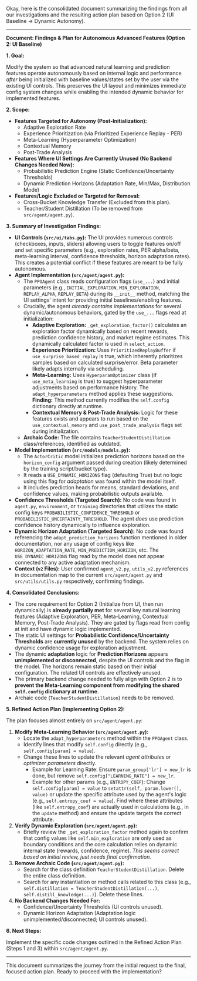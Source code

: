 
Okay, here is the consolidated document summarizing the findings from all our investigations and the resulting action plan based on Option 2 (UI Baseline -> Dynamic Autonomy).

---

**Document: Findings & Plan for Autonomous Advanced Features (Option 2: UI Baseline)**

**1. Goal:**

Modify the system so that advanced natural learning and prediction features operate autonomously based on internal logic and performance *after* being initialized with baseline values/states set by the user via the existing UI controls. This preserves the UI layout and minimizes immediate config system changes while enabling the intended dynamic behavior for implemented features.

**2. Scope:**

*   **Features Targeted for Autonomy (Post-Initialization):**
    *   Adaptive Exploration Rate
    *   Experience Prioritization (via Prioritized Experience Replay - PER)
    *   Meta-Learning (Hyperparameter Optimization)
    *   Contextual Memory
    *   Post-Trade Analysis
*   **Features Where UI Settings Are Currently Unused (No Backend Changes Needed Now):**
    *   Probabilistic Prediction Engine (Static Confidence/Uncertainty Thresholds)
    *   Dynamic Prediction Horizons (Adaptation Rate, Min/Max, Distribution Mode)
*   **Features/Logic Excluded or Targeted for Removal:**
    *   Cross-Bucket Knowledge Transfer (Excluded from this plan).
    *   Teacher/Student Distillation (To be removed from `src/agent/agent.py`).

**3. Summary of Investigation Findings:**

*   **UI Controls (`src/ui/tabs.py`):** The UI provides numerous controls (checkboxes, inputs, sliders) allowing users to toggle features on/off and set specific parameters (e.g., exploration rates, PER alpha/beta, meta-learning interval, confidence thresholds, horizon adaptation rates). This creates a potential conflict if these features are meant to be fully autonomous.
*   **Agent Implementation (`src/agent/agent.py`):**
    *   The `PPOAgent` class reads configuration flags (`use_...`) and initial parameters (e.g., `INITIAL_EXPLORATION`, `MIN_EXPLORATION`, `REPLAY_ALPHA`, `REPLAY_BETA`) during its `__init__` method, matching the UI settings' intent for providing initial baselines/enabling features.
    *   Crucially, the agent *already contains implementations* for several dynamic/autonomous behaviors, gated by the `use_...` flags read at initialization:
        *   **Adaptive Exploration:** `_get_exploration_factor()` calculates an exploration factor dynamically based on recent rewards, prediction confidence history, and market regime estimates. This dynamically calculated factor is used in `select_action`.
        *   **Experience Prioritization:** Uses `PrioritizedReplayBuffer` if `use_surprise_based_replay` is true, which inherently prioritizes samples based on calculated surprise/error. Beta parameter likely adapts internally via scheduling.
        *   **Meta-Learning:** Uses `HyperparamOptimizer` class (if `use_meta_learning` is true) to suggest hyperparameter adjustments based on performance history. The `adapt_hyperparameters` method applies these suggestions. **Finding:** This method currently modifies the `self.config` dictionary directly at runtime.
        *   **Contextual Memory & Post-Trade Analysis:** Logic for these features exists and appears to run based on the `use_contextual_memory` and `use_post_trade_analysis` flags set during initialization.
    *   **Archaic Code:** The file contains `TeacherStudentDistillation` class/references, identified as outdated.
*   **Model Implementation (`src/models/models.py`):**
    *   The `ActorCritic` model initializes prediction horizons based on the `horizon_config` argument passed during creation (likely determined by the training script/bucket type).
    *   It reads a `USE_DYNAMIC_HORIZONS` flag (defaulting True) but no logic using this flag for *adaptation* was found within the model itself.
    *   It includes prediction heads for means, standard deviations, and confidence values, making probabilistic outputs available.
*   **Confidence Thresholds (Targeted Search):** No code was found in `agent.py`, `environment`, or `training` directories that utilizes the static config keys `PROBABILISTIC_CONFIDENCE_THRESHOLD` or `PROBABILISTIC_UNCERTAINTY_THRESHOLD`. The agent *does* use prediction confidence history dynamically to influence exploration.
*   **Dynamic Horizon Adaptation (Targeted Search):** No code was found referencing the `adapt_prediction_horizons` function mentioned in older documentation, nor any usage of config keys like `HORIZON_ADAPTATION_RATE`, `MIN_PREDICTION_HORIZON`, etc. The `USE_DYNAMIC_HORIZONS` flag read by the model does not appear connected to any active adaptation mechanism.
*   **Context (`v2` Files):** User confirmed `agent_v2.py`, `utils_v2.py` references in documentation map to the current `src/agent/agent.py` and `src/utils/utils.py` respectively, confirming findings.

**4. Consolidated Conclusions:**

*   The core requirement for Option 2 (Initialize from UI, then run dynamically) is **already partially met** for several key natural learning features (Adaptive Exploration, PER, Meta-Learning, Contextual Memory, Post-Trade Analysis). They are gated by flags read from config at init and have dynamic logic implemented.
*   The static UI settings for **Probabilistic Confidence/Uncertainty Thresholds** are **currently unused** by the backend. The system relies on dynamic confidence usage for exploration adjustment.
*   The dynamic **adaptation** logic for **Prediction Horizons** appears **unimplemented or disconnected**, despite the UI controls and the flag in the model. The horizons remain static based on their initial configuration. The related UI controls are effectively unused.
*   The primary backend change needed to fully align with Option 2 is to **prevent the Meta-Learning component from modifying the shared `self.config` dictionary at runtime**.
*   Archaic code (`TeacherStudentDistillation`) needs to be removed.

**5. Refined Action Plan (Implementing Option 2):**

The plan focuses almost entirely on `src/agent/agent.py`:

1.  **Modify Meta-Learning Behavior (`src/agent/agent.py`):**
    *   Locate the `adapt_hyperparameters` method within the `PPOAgent` class.
    *   Identify lines that modify `self.config` directly (e.g., `self.config[param] = value`).
    *   Change these lines to update the relevant *agent attributes* or *optimizer parameters* directly.
        *   Example for Learning Rate: Ensure `param_group['lr'] = new_lr` is done, but remove `self.config["LEARNING_RATE"] = new_lr`.
        *   Example for other params (e.g., `ENTROPY_COEF`): Change `self.config[param] = value` to `setattr(self, param.lower(), value)` or update the specific attribute used by the agent's logic (e.g., `self.entropy_coef = value`). Find where these attributes (like `self.entropy_coef`) are actually used in calculations (e.g., in the `update` method) and ensure the update targets the correct attribute.
2.  **Verify Dynamic Exploration (`src/agent/agent.py`):**
    *   Briefly review the `_get_exploration_factor` method again to confirm that config values like `self.min_exploration` are only used as boundary conditions and the core calculation relies on dynamic internal state (rewards, confidence, regime). *This seems correct based on initial review, just needs final confirmation.*
3.  **Remove Archaic Code (`src/agent/agent.py`):**
    *   Search for the class definition `TeacherStudentDistillation`. Delete the entire class definition.
    *   Search for any instantiation or method calls related to this class (e.g., `self.distillation = TeacherStudentDistillation(...)`, `self.distill_knowledge(...)`). Delete these lines.
4.  **No Backend Changes Needed For:**
    *   Confidence/Uncertainty Thresholds (UI controls unused).
    *   Dynamic Horizon Adaptation (Adaptation logic unimplemented/disconnected; UI controls unused).

**6. Next Steps:**

Implement the specific code changes outlined in the Refined Action Plan (Steps 1 and 3) within `src/agent/agent.py`.

---

This document summarizes the journey from the initial request to the final, focused action plan. Ready to proceed with the implementation?
